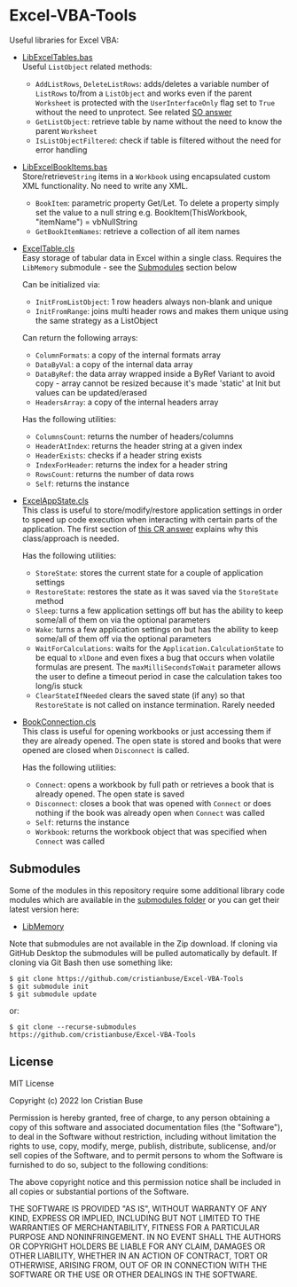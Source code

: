# Excel-VBA-Tools
Useful libraries for Excel VBA:
 - [LibExcelTables.bas](https://github.com/cristianbuse/Excel-VBA-Tools/blob/master/src/LibExcelTables.bas)  
   Useful ```ListObject``` related methods:
     - ```AddListRows```, ```DeleteListRows```: adds/deletes a variable number of ```ListRows``` to/from a ```ListObject``` and works even if the parent ```Worksheet``` is protected with the ```UserInterfaceOnly``` flag set to ```True``` without the need to unprotect. See related [SO answer](https://stackoverflow.com/a/70832694/8488913)
     - ```GetListObject```: retrieve table by name without the need to know the parent ```Worksheet```
     - ```IsListObjectFiltered```: check if table is filtered without the need for error handling
 - [LibExcelBookItems.bas](https://github.com/cristianbuse/Excel-VBA-Tools/blob/master/src/LibExcelBookItems.bas)  
   Store/retrieve```String``` items in a ```Workbook``` using encapsulated custom XML functionality. No need to write any XML.
     - ```BookItem```: parametric property Get/Let. To delete a property simply set the value to a null string e.g. BookItem(ThisWorkbook, "itemName") = vbNullString
     - ```GetBookItemNames```: retrieve a collection of all item names
 - [ExcelTable.cls](https://github.com/cristianbuse/Excel-VBA-Tools/blob/master/src/ExcelTable.cls)  
   Easy storage of tabular data in Excel within a single class.
   Requires the ```LibMemory``` submodule - see the [Submodules](#submodules) section below

   Can be initialized via:
     - ```InitFromListObject```: 1 row headers always non-blank and unique
     - ```InitFromRange```: joins multi header rows and makes them unique using the same strategy as a ListObject

   Can return the following arrays:
     - ```ColumnFormats```: a copy of the internal formats array
     - ```DataByVal```: a copy of the internal data array
     - ```DataByRef```: the data array wrapped inside a ByRef Variant to avoid copy - array cannot be resized because it's made 'static' at Init but values can be updated/erased
     - ```HeadersArray```: a copy of the internal headers array

   Has the following utilities:
     - ```ColumnsCount```: returns the number of headers/columns
     - ```HeaderAtIndex```: returns the header string at a given index
     - ```HeaderExists```: checks if a header string exists
     - ```IndexForHeader```: returns the index for a header string
     - ```RowsCount```: returns the number of data rows
     - ```Self```: returns the instance
 - [ExcelAppState.cls](https://github.com/cristianbuse/Excel-VBA-Tools/blob/master/src/ExcelAppState.cls)  
   This class is useful to store/modify/restore application settings in order to speed up code execution when interacting with certain parts of the application. The first section of [this CR answer](https://codereview.stackexchange.com/questions/254730/copy-a-contiguous-sub-column-of-cells/255006#255006) explains why this class/approach is needed.

   Has the following utilities:
     - ```StoreState```: stores the current state for a couple of application settings
     - ```RestoreState```: restores the state as it was saved via the ```StoreState``` method
     - ```Sleep```: turns a few application settings off but has the ability to keep some/all of them on via the optional parameters
     - ```Wake```: turns a few application settings on but has the ability to keep some/all of them off via the optional parameters
     - ```WaitForCalculations```: waits for the ```Application.CalculationState``` to be equal to ```xlDone``` and even fixes a bug that occurs when volatile formulas are present. The ```maxMilliSecondsToWait``` parameter allows the user to define a timeout period in case the calculation takes too long/is stuck
     - ```ClearStateIfNeeded``` clears the saved state (if any) so that ```RestoreState``` is not called on instance termination. Rarely needed
	 
 - [BookConnection.cls](https://github.com/cristianbuse/Excel-VBA-Tools/blob/master/src/BookConnection.cls)  
   This class is useful for opening workbooks or just accessing them if they are already opened. The open state is stored and books that were opened are closed when ```Disconnect``` is called.

   Has the following utilities:
     - ```Connect```: opens a workbook by full path or retrieves a book that is already opened. The open state is saved
     - ```Disconnect```: closes a book that was opened with ```Connect``` or does nothing if the book was already open when ```Connect``` was called
     - ```Self```: returns the instance
     - ```Workbook```: returns the workbook object that was specified when ```Connect``` was called
	 
## Submodules
Some of the modules in this repository require some additional library code modules which are available in the [submodules folder](https://github.com/cristianbuse/Excel-VBA-Tools/tree/master/submodules) or you can get their latest version here:  
* [LibMemory](https://github.com/cristianbuse/VBA-MemoryTools/blob/master/src/LibMemory.bas)

Note that submodules are not available in the Zip download. If cloning via GitHub Desktop the submodules will be pulled automatically by default. If cloning via Git Bash then use something like:
```
$ git clone https://github.com/cristianbuse/Excel-VBA-Tools
$ git submodule init
$ git submodule update
```
or:
```
$ git clone --recurse-submodules https://github.com/cristianbuse/Excel-VBA-Tools
```	 
	 
## License
MIT License

Copyright (c) 2022 Ion Cristian Buse

Permission is hereby granted, free of charge, to any person obtaining a copy of this software and associated documentation files (the "Software"), to deal in the Software without restriction, including without limitation the rights to use, copy, modify, merge, publish, distribute, sublicense, and/or sell copies of the Software, and to permit persons to whom the Software is furnished to do so, subject to the following conditions:

The above copyright notice and this permission notice shall be included in all copies or substantial portions of the Software.

THE SOFTWARE IS PROVIDED "AS IS", WITHOUT WARRANTY OF ANY KIND, EXPRESS OR IMPLIED, INCLUDING BUT NOT LIMITED TO THE WARRANTIES OF MERCHANTABILITY, FITNESS FOR A PARTICULAR PURPOSE AND NONINFRINGEMENT. IN NO EVENT SHALL THE AUTHORS OR COPYRIGHT HOLDERS BE LIABLE FOR ANY CLAIM, DAMAGES OR OTHER LIABILITY, WHETHER IN AN ACTION OF CONTRACT, TORT OR OTHERWISE, ARISING FROM, OUT OF OR IN CONNECTION WITH THE SOFTWARE OR THE USE OR OTHER DEALINGS IN THE SOFTWARE.